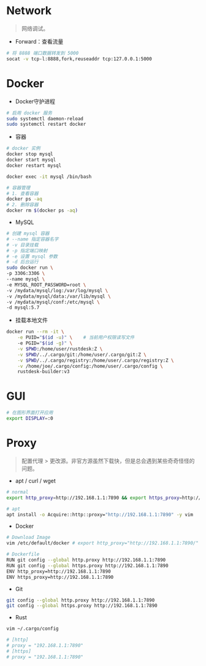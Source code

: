 



# Network

> 网络调试。

- Forward：查看流量
```bash
# 将 8888 端口数据转发到 5000
socat -v tcp-l:8888,fork,reuseaddr tcp:127.0.0.1:5000
```

# Docker

- Docker守护进程
```bash
# 启用 docker 服务
sudo systemctl daemon-reload
sudo systemctl restart docker
```
- 容器
```bash
# docker 实例
docker stop mysql
docker start mysql
docker restart mysql

docker exec -it mysql /bin/bash

# 容器管理
# 1. 查看容器
docker ps -aq
# 2. 删除容器
docker rm $(docker ps -aq)
```
- MySQL
```bash
# 创建 mysql 容器
# --name 指定容器名字 
# -v 目录挂载 
# -p 指定端口映射  
# -e 设置 mysql 参数 
# -d 后台运行
sudo docker run \
-p 3306:3306 \
--name mysql \
-e MYSQL_ROOT_PASSWORD=root \
-v /mydata/mysql/log:/var/log/mysql \
-v /mydata/mysql/data:/var/lib/mysql \
-v /mydata/mysql/conf:/etc/mysql \
-d mysql:5.7
```
- 挂载本地文件
```bash
docker run --rm -it \
    -e PUID="$(id -u)" \    # 当前用户权限读写文件
    -e PGID="$(id -g)" \
    -v $PWD:/home/user/rustdesk:Z \
    -v $PWD/../.cargo/git:/home/user/.cargo/git:Z \
    -v $PWD/../.cargo/registry:/home/user/.cargo/registry:Z \
    -v /home/joe/.cargo/config:/home/user/.cargo/config \
    rustdesk-builder:v3
```

# GUI

```bash
# 在图形界面打开应用
export DISPLAY=:0
```

# Proxy

> 配置代理 > 更改源。非官方源虽然下载快，但是总会遇到某些奇奇怪怪的问题。

- apt / curl / wget
```bash
# normal
export http_proxy=http://192.168.1.1:7890 && export https_proxy=http://192.168.1.1:7890

# apt
apt install -o Acquire::http::proxy="http://192.168.1.1:7890" -y vim
```
- Docker
```bash
# Download Image
vim /etc/default/docker # export http_proxy="http://192.168.1.1:7890/"

# Dockerfile
RUN git config --global http.proxy http://192.168.1.1:7890
RUN git config --global https.proxy http://192.168.1.1:7890
ENV http_proxy=http://192.168.1.1:7890
ENV https_proxy=http://192.168.1.1:7890
```
- Git
```bash
git config --global http.proxy http://192.168.1.1:7890
git config --global https.proxy http://192.168.1.1:7890
```
- Rust
```bash 
vim ~/.cargo/config

# [http]
# proxy = "192.168.1.1:7890"
# [https]
# proxy = "192.168.1.1:7890"
```
